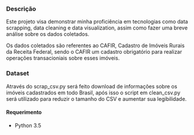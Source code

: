 ### Descrição
Este projeto visa demonstrar minha proficiência em tecnologias como data scrapping, data cleaning e data visualization, assim como  fazer uma breve análise sobre os dados coletados. 

Os dados coletados são referentes ao CAFIR, Cadastro de Imóveis Rurais da Receita Federal, sendo o CAFIR um cadastro obrigatório para realizar operações transacioniais sobre esses imóveis.

### Dataset
Através do scrap_csv.py será feito download de informações sobre os imóveis cadastrados em todo Brasil, após isso o script em clean_csv.py será utilizado para reduzir o tamanho do CSV e aumentar sua legibilidade. 

#### Requerimento
- Python 3.5